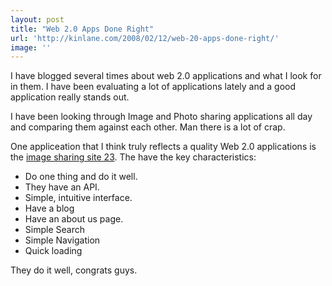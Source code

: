 ```yaml
---
layout: post
title: "Web 2.0 Apps Done Right"
url: 'http://kinlane.com/2008/02/12/web-20-apps-done-right/'
image: ''
---
```


I have blogged several times about web 2.0 applications and what I look for in them. I have been evaluating a lot of applications lately and a good application really stands out.

I have been looking through Image and Photo sharing applications all day and comparing them against each other. Man there is a lot of crap.

One appliceation that I think truly reflects a quality Web 2.0 applications is the [image sharing site 23][1]. The have the key characteristics:


  * Do one thing and do it well.
  * They have an API.
  * Simple, intuitive interface.
  * Have a blog
  * Have an about us page.
  * Simple Search
  * Simple Navigation
  * Quick loading

They do it well, congrats guys.

   [1]: http://www.23hq.com/
